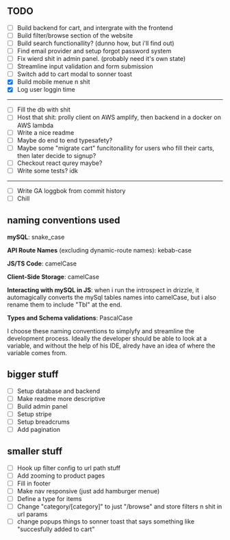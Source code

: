 ## TODO

- [ ] Build backend for cart, and intergrate with the frontend
- [ ] Build filter/browse section of the website
- [ ] Build search functionallity? (dunno how, but i'll find out)
- [ ] Find email provider and setup forgot password system
- [ ] Fix wierd shit in admin panel. (probably need it's own state)
- [ ] Streamline input validation and form submission
- [ ] Switch add to cart modal to sonner toast
- [x] Build mobile menue n shit
- [x] Log user loggin time

---

- [ ] Fill the db with shit
- [ ] Host that shit: prolly client on AWS amplify, then backend in a docker on AWS lambda
- [ ] Write a nice readme
- [ ] Maybe do end to end typesafety?
- [ ] Maybe some "migrate cart" funcitonallity for users who fill their carts, then later decide to signup?
- [ ] Checkout react qurey maybe?
- [ ] Write some tests? idk

---

- [ ] Write GA loggbok from commit history
- [ ] Chill

## naming conventions used

**mySQL**: snake_case

**API Route Names** (excluding dynamic-route names): kebab-case

**JS/TS Code**: camelCase

**Client-Side Storage**: camelCase

**Interacting with mySQL in JS**: when i run the introspect in drizzle, it automagically converts the mySql tables names into camelCase, but i also rename them to include "Tbl" at the end.

**Types and Schema validations**: PascalCase

I choose these naming conventions to simplyfy and streamline the development process. Ideally the developer should be able to look at a variable, and without the help of his IDE, alredy have an idea of where the variable comes from.

## bigger stuff

- [ ] Setup database and backend
- [ ] Make readme more descriptive
- [ ] Build admin panel
- [ ] Setup stripe
- [ ] Setup breadcrums
- [ ] Add pagination

## smaller stuff

- [ ] Hook up filter config to url path stuff
- [ ] Add zooming to product pages
- [ ] Fill in footer
- [ ] Make nav responsive (just add hamburger menue)
- [ ] Define a type for items
- [ ] Change "category/[category]" to just "/browse" and store filters n shit in url params
- [ ] change popups things to sonner toast that says something like "succesfully added to cart"
